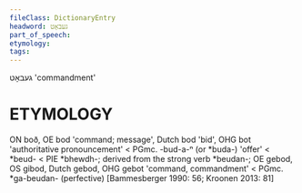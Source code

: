 ```yaml
---
fileClass: DictionaryEntry
headword: געבאָט
part_of_speech: 
etymology: 
tags: 
---
```

געבאָט
'commandment'

ETYMOLOGY
===========
ON boð, OE bod 'command; message', Dutch bod 'bid', OHG bot 'authoritative pronouncement' < PGmc. -bud-a-ⁿ (or *buda-) 'offer' < *beud- < PIE *bhewdh-; derived from the strong verb *beudan-; 
OE gebod, OS gibod, Dutch gebod, OHG gebot 'command, commandment' < PGmc. *ga-beudan- (perfective)
[Bammesberger 1990: 56; Kroonen 2013: 81]